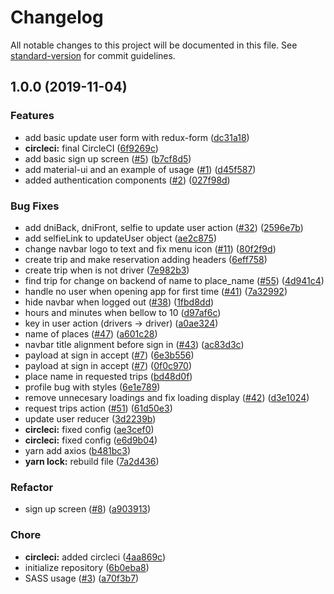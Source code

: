 # Changelog

All notable changes to this project will be documented in this file. See [standard-version](https://github.com/conventional-changelog/standard-version) for commit guidelines.

## 1.0.0 (2019-11-04)


### Features

* add basic update user form with redux-form ([dc31a18](https://github.com/Varuscl/salgode-web/commit/dc31a1841ff3c537010025c6cbf52ff921ad4d2c))
* **circleci:** final CircleCI ([6f9269c](https://github.com/Varuscl/salgode-web/commit/6f9269c8c77986d7fd6a0d1007d1c329ddb02736))
* add basic sign up screen ([#5](https://github.com/Varuscl/salgode-web/issues/5)) ([b7cf8d5](https://github.com/Varuscl/salgode-web/commit/b7cf8d5b9eac635fa0a15353faee4e677aa6fa9a))
* add material-ui and an example of usage ([#1](https://github.com/Varuscl/salgode-web/issues/1)) ([d45f587](https://github.com/Varuscl/salgode-web/commit/d45f58718a1f2aeeba171f4919790a91969b866a))
* added authentication components ([#2](https://github.com/Varuscl/salgode-web/issues/2)) ([027f98d](https://github.com/Varuscl/salgode-web/commit/027f98d740d6b5498e5afc6205b1277c517c069f))


### Bug Fixes

* add dniBack, dniFront, selfie to update user action ([#32](https://github.com/Varuscl/salgode-web/issues/32)) ([2596e7b](https://github.com/Varuscl/salgode-web/commit/2596e7b6591e49e72c6015e56402f6d438211715))
* add selfieLink to updateUser object ([ae2c875](https://github.com/Varuscl/salgode-web/commit/ae2c875ee3ba8aac57909a3a363acd7d2d319006))
* change navbar logo to text and fix menu icon ([#11](https://github.com/Varuscl/salgode-web/issues/11)) ([80f2f9d](https://github.com/Varuscl/salgode-web/commit/80f2f9d2851f40367c15c2b779f11d0b2638408e))
* create trip and make reservation adding headers ([6eff758](https://github.com/Varuscl/salgode-web/commit/6eff7580388f05dbd2ca1466cff1457099d561d0))
* create trip when is not driver ([7e982b3](https://github.com/Varuscl/salgode-web/commit/7e982b3479605c84bfe5f5925e4d149bc6cea780))
* find trip for change on backend of name to place_name ([#55](https://github.com/Varuscl/salgode-web/issues/55)) ([4d941c4](https://github.com/Varuscl/salgode-web/commit/4d941c47fd86251cbf0f2c7b558e299d36564d47))
* handle no user when opening app for first time ([#41](https://github.com/Varuscl/salgode-web/issues/41)) ([7a32992](https://github.com/Varuscl/salgode-web/commit/7a32992fb4a7f9a1f6478b4477414880640cf70e))
* hide navbar when logged out ([#38](https://github.com/Varuscl/salgode-web/issues/38)) ([1fbd8dd](https://github.com/Varuscl/salgode-web/commit/1fbd8dddd03876870ed78c8e2a14d0574e896c07))
* hours and minutes when bellow to 10 ([d97af6c](https://github.com/Varuscl/salgode-web/commit/d97af6c3ec7557c97b0e6d1bcea9b022b3c3205e))
* key in user action (drivers -> driver) ([a0ae324](https://github.com/Varuscl/salgode-web/commit/a0ae324689b800f9ae9fb3f0fbc29e32a47e9e16))
* name of places ([#47](https://github.com/Varuscl/salgode-web/issues/47)) ([a601c28](https://github.com/Varuscl/salgode-web/commit/a601c28625eabbe2102d89d98d3715d8ed01cd77))
* navbar title alignment before sign in ([#43](https://github.com/Varuscl/salgode-web/issues/43)) ([ac83d3c](https://github.com/Varuscl/salgode-web/commit/ac83d3ce912a1755889ff73be7c9c50450b8bf4c))
* payload at sign in accept ([#7](https://github.com/Varuscl/salgode-web/issues/7)) ([6e3b556](https://github.com/Varuscl/salgode-web/commit/6e3b55689edcd858fc515ae24215802f61c8192a))
* payload at sign in accept ([#7](https://github.com/Varuscl/salgode-web/issues/7)) ([0f0c970](https://github.com/Varuscl/salgode-web/commit/0f0c970d3b6e4ff658a3d225824148b26620876a))
* place name in requested trips ([bd48d0f](https://github.com/Varuscl/salgode-web/commit/bd48d0f527fea096ffdc50047a52e396206654b7))
* profile bug with styles ([6e1e789](https://github.com/Varuscl/salgode-web/commit/6e1e789c58e77ad29d519e669ab664cd0790ab12))
* remove unnecesary loadings and fix loading display ([#42](https://github.com/Varuscl/salgode-web/issues/42)) ([d3e1024](https://github.com/Varuscl/salgode-web/commit/d3e1024195afe41ec401f2f94be0d5a20a6c452e))
* request trips action ([#51](https://github.com/Varuscl/salgode-web/issues/51)) ([61d50e3](https://github.com/Varuscl/salgode-web/commit/61d50e3ffeb823bd0c5049e4005ab6a13e2d9829))
* update user reducer ([3d2239b](https://github.com/Varuscl/salgode-web/commit/3d2239bd7a7d0f9da95e22209579100691be4177))
* **circleci:** fixed config ([ae3cef0](https://github.com/Varuscl/salgode-web/commit/ae3cef025c53ed5d6a674b287a78427cc925c9ec))
* **circleci:** fixed config ([e6d9b04](https://github.com/Varuscl/salgode-web/commit/e6d9b04e130c721daa32e92aa85ac5a958de7543))
* yarn add axios ([b481bc3](https://github.com/Varuscl/salgode-web/commit/b481bc3680587937759118d8688ce0ab54873228))
* **yarn lock:** rebuild file ([7a2d436](https://github.com/Varuscl/salgode-web/commit/7a2d436b97c41dfbd83770ed6a647a68daf12167))


### Refactor

* sign up screen ([#8](https://github.com/Varuscl/salgode-web/issues/8)) ([a903913](https://github.com/Varuscl/salgode-web/commit/a9039131aa0158794efa56429f187fb32bb8ea50))


### Chore

* **circleci:** added circleci ([4aa869c](https://github.com/Varuscl/salgode-web/commit/4aa869c8a91fb43f73e6b1387c5195b8aad05553))
* initialize repository ([6b0eba8](https://github.com/Varuscl/salgode-web/commit/6b0eba85bf7156dc1cb044c643628f3145920c32))
* SASS usage ([#3](https://github.com/Varuscl/salgode-web/issues/3)) ([a70f3b7](https://github.com/Varuscl/salgode-web/commit/a70f3b73de5e8d914f342671f129b0b7097072c8))
